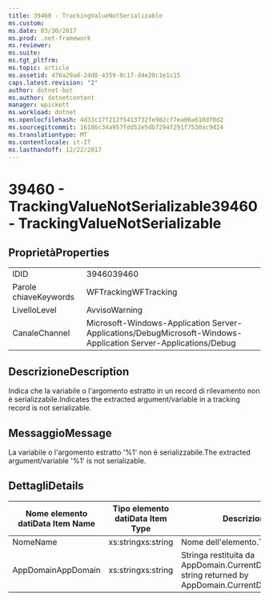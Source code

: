 ```yaml
---
title: 39460 - TrackingValueNotSerializable
ms.custom: 
ms.date: 03/30/2017
ms.prod: .net-framework
ms.reviewer: 
ms.suite: 
ms.tgt_pltfrm: 
ms.topic: article
ms.assetid: 476a29ad-24d8-4359-8c17-d4e20c1e1c15
caps.latest.revision: "2"
author: dotnet-bot
ms.author: dotnetcontent
manager: wpickett
ms.workload: dotnet
ms.openlocfilehash: 4d33c17f212f5413732fe982cf7ea06a610df0d2
ms.sourcegitcommit: 16186c34a957fdd52e5db7294f291f7530ac9d24
ms.translationtype: MT
ms.contentlocale: it-IT
ms.lasthandoff: 12/22/2017
---
```

# <a name="39460---trackingvaluenotserializable"></a><span data-ttu-id="37d27-102">39460 - TrackingValueNotSerializable</span><span class="sxs-lookup"><span data-stu-id="37d27-102">39460 - TrackingValueNotSerializable</span></span>
## <a name="properties"></a><span data-ttu-id="37d27-103">Proprietà</span><span class="sxs-lookup"><span data-stu-id="37d27-103">Properties</span></span>  
  
|||  
|-|-|  
|<span data-ttu-id="37d27-104">ID</span><span class="sxs-lookup"><span data-stu-id="37d27-104">ID</span></span>|<span data-ttu-id="37d27-105">39460</span><span class="sxs-lookup"><span data-stu-id="37d27-105">39460</span></span>|  
|<span data-ttu-id="37d27-106">Parole chiave</span><span class="sxs-lookup"><span data-stu-id="37d27-106">Keywords</span></span>|<span data-ttu-id="37d27-107">WFTracking</span><span class="sxs-lookup"><span data-stu-id="37d27-107">WFTracking</span></span>|  
|<span data-ttu-id="37d27-108">Livello</span><span class="sxs-lookup"><span data-stu-id="37d27-108">Level</span></span>|<span data-ttu-id="37d27-109">Avviso</span><span class="sxs-lookup"><span data-stu-id="37d27-109">Warning</span></span>|  
|<span data-ttu-id="37d27-110">Canale</span><span class="sxs-lookup"><span data-stu-id="37d27-110">Channel</span></span>|<span data-ttu-id="37d27-111">Microsoft-Windows-Application Server-Applications/Debug</span><span class="sxs-lookup"><span data-stu-id="37d27-111">Microsoft-Windows-Application Server-Applications/Debug</span></span>|  
  
## <a name="description"></a><span data-ttu-id="37d27-112">Descrizione</span><span class="sxs-lookup"><span data-stu-id="37d27-112">Description</span></span>  
 <span data-ttu-id="37d27-113">Indica che la variabile o l'argomento estratto in un record di rilevamento non è serializzabile.</span><span class="sxs-lookup"><span data-stu-id="37d27-113">Indicates the extracted argument/variable in a tracking record is not serializable.</span></span>  
  
## <a name="message"></a><span data-ttu-id="37d27-114">Messaggio</span><span class="sxs-lookup"><span data-stu-id="37d27-114">Message</span></span>  
 <span data-ttu-id="37d27-115">La variabile o l'argomento estratto '%1' non è serializzabile.</span><span class="sxs-lookup"><span data-stu-id="37d27-115">The extracted argument/variable '%1' is not serializable.</span></span>  
  
## <a name="details"></a><span data-ttu-id="37d27-116">Dettagli</span><span class="sxs-lookup"><span data-stu-id="37d27-116">Details</span></span>  
  
|<span data-ttu-id="37d27-117">Nome elemento dati</span><span class="sxs-lookup"><span data-stu-id="37d27-117">Data Item Name</span></span>|<span data-ttu-id="37d27-118">Tipo elemento dati</span><span class="sxs-lookup"><span data-stu-id="37d27-118">Data Item Type</span></span>|<span data-ttu-id="37d27-119">Descrizione</span><span class="sxs-lookup"><span data-stu-id="37d27-119">Description</span></span>|  
|--------------------|--------------------|-----------------|  
|<span data-ttu-id="37d27-120">Nome</span><span class="sxs-lookup"><span data-stu-id="37d27-120">Name</span></span>|<span data-ttu-id="37d27-121">xs:string</span><span class="sxs-lookup"><span data-stu-id="37d27-121">xs:string</span></span>|<span data-ttu-id="37d27-122">Nome dell'elemento.</span><span class="sxs-lookup"><span data-stu-id="37d27-122">The name of the item.</span></span>|  
|<span data-ttu-id="37d27-123">AppDomain</span><span class="sxs-lookup"><span data-stu-id="37d27-123">AppDomain</span></span>|<span data-ttu-id="37d27-124">xs:string</span><span class="sxs-lookup"><span data-stu-id="37d27-124">xs:string</span></span>|<span data-ttu-id="37d27-125">Stringa restituita da AppDomain.CurrentDomain.FriendlyName.</span><span class="sxs-lookup"><span data-stu-id="37d27-125">The string returned by AppDomain.CurrentDomain.FriendlyName.</span></span>|
